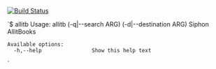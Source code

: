 [![Build Status](https://travis-ci.org/apeyroux/allitb.svg?branch=master)](https://travis-ci.org/apeyroux/allitb)

`$ allitb
    Usage: allitb (-q|--search ARG) (-d|--destination ARG)
      Siphon AllitBooks
    
    Available options:
      -h,--help                Show this help text
`

